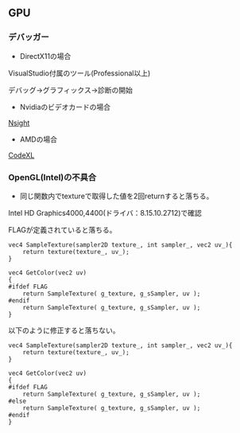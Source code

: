 ## GPU

### デバッガー

* DirectX11の場合

VisualStudio付属のツール(Professional以上)

デバッグ->グラフィックス->診断の開始

* Nvidiaのビデオカードの場合

[Nsight](http://www.nvidia.co.jp/object/parallel-nsight-jp.html)

* AMDの場合

[CodeXL](http://developer.amd.com/tools-and-sdks/heterogeneous-computing/codexl/)

### OpenGL(Intel)の不具合

* 同じ関数内でtextureで取得した値を2回returnすると落ちる。

Intel HD Graphics4000,4400(ドライバ：8.15.10.2712)で確認

FLAGが定義されていると落ちる。

```
vec4 SampleTexture(sampler2D texture_, int sampler_, vec2 uv_){
	return texture(texture_, uv_);
}

vec4 GetColor(vec2 uv)
{
#ifdef FLAG
	return SampleTexture( g_texture, g_sSampler, uv );
#endif
	return SampleTexture( g_texture, g_sSampler, uv );
}
```

以下のように修正すると落ちない。

```
vec4 SampleTexture(sampler2D texture_, int sampler_, vec2 uv_){
	return texture(texture_, uv_);
}

vec4 GetColor(vec2 uv)
{
#ifdef FLAG
	return SampleTexture( g_texture, g_sSampler, uv );
#else
	return SampleTexture( g_texture, g_sSampler, uv );
#endif
}
```
